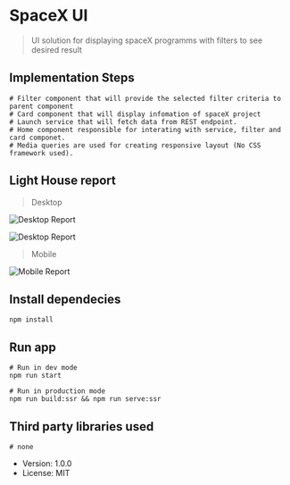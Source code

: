 # SpaceX UI

> UI solution for displaying spaceX programms with filters to see desired result

## Implementation Steps

```
# Filter component that will provide the selected filter criteria to parent component
# Card component that will display infomation of spaceX project
# Launch service that will fetch data from REST endpoint.
# Home component responsible for interating with service, filter and card componet.
# Media queries are used for creating responsive layout (No CSS framework used).
```

## Light House report

> Desktop

![Desktop Report](https://user-images.githubusercontent.com/51847277/89610436-1ceacd00-d898-11ea-9530-9bd992d509c2.png)

![Desktop Report](https://user-images.githubusercontent.com/51847277/89620113-c936ae80-d8ac-11ea-8bd0-3e6d329162a9.png)

> Mobile

![Mobile Report](https://user-images.githubusercontent.com/51847277/89620284-11ee6780-d8ad-11ea-9ab6-ccbde9b760f3.png)

## Install dependecies

```
npm install
```

## Run app

```
# Run in dev mode
npm run start

# Run in production mode
npm run build:ssr && npm run serve:ssr
```

## Third party libraries used

```
# none
```

- Version: 1.0.0
- License: MIT
